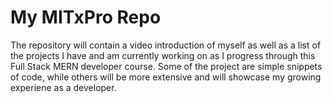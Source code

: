 # My MITxPro Repo
The repository will contain a video introduction of myself as well as a list of the projects I have and am currently working on as I progress through this Full Stack MERN developer course. Some of the project are simple snippets of code, while others will be more extensive and will showcase my growing experiene as a developer.
